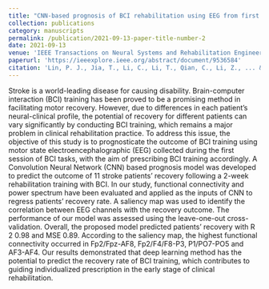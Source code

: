 ```yaml
---
title: "CNN-based prognosis of BCI rehabilitation using EEG from first session BCI training"
collection: publications
category: manuscripts
permalink: /publication/2021-09-13-paper-title-number-2
date: 2021-09-13
venue: 'IEEE Transactions on Neural Systems and Rehabilitation Engineering'
paperurl: 'https://ieeexplore.ieee.org/abstract/document/9536584'
citation: 'Lin, P. J., Jia, T., Li, C., Li, T., Qian, C., Li, Z., ... & Ji, L. (2021). CNN-based prognosis of BCI rehabilitation using EEG from first session BCI training. IEEE Transactions on Neural Systems and Rehabilitation Engineering, 29, 1936-1943.'
---
```


Stroke is a world-leading disease for causing disability. Brain-computer interaction (BCI) training has been proved to be a promising method in facilitating motor recovery. However, due to differences in each patient’s neural-clinical profile, the potential of recovery for different patients can vary significantly by conducting BCI training, which remains a major problem in clinical rehabilitation practice. To address this issue, the objective of this study is to prognosticate the outcome of BCI training using motor state electroencephalographic (EEG) collected during the first session of BCI tasks, with the aim of prescribing BCI training accordingly. A Convolution Neural Network (CNN) based prognosis model was developed to predict the outcome of 11 stroke patients’ recovery following a 2-week rehabilitation training with BCI. In our study, functional connectivity and power spectrum have been evaluated and applied as the inputs of CNN to regress patients’ recovery rate. A saliency map was used to identify the correlation between EEG channels with the recovery outcome. The performance of our model was assessed using the leave-one-out cross-validation. Overall, the proposed model predicted patients’ recovery with R 2 0.98 and MSE 0.89. According to the saliency map, the highest functional connectivity occurred in Fp2/Fpz-AF8, Fp2/F4/F8-P3, P1/PO7-PO5 and AF3-AF4. Our results demonstrated that deep learning method has the potential to predict the recovery rate of BCI training, which contributes to guiding individualized prescription in the early stage of clinical rehabilitation.
